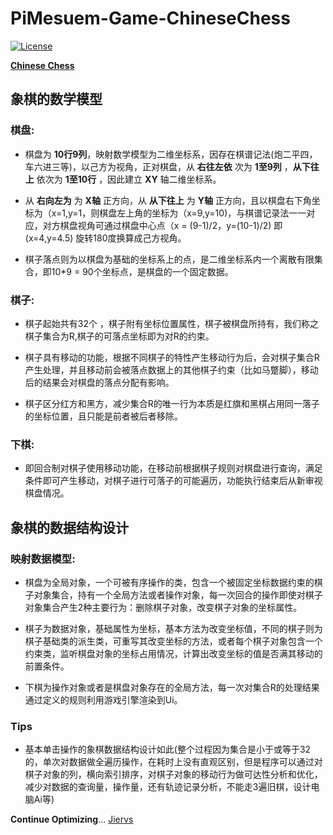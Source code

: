 # PiMesuem-Game-ChineseChess 

[![License](https://img.shields.io/badge/license-Apache%202-green.svg)](https://www.apache.org/licenses/LICENSE-2.0)

[**Chinese Chess**](https://baike.baidu.com/item/%E4%B8%AD%E5%9B%BD%E8%B1%A1%E6%A3%8B/278314?fr=aladdin)

## 象棋的数学模型
### **棋盘:**    
* 棋盘为 **10行9列**，映射数学模型为二维坐标系，因存在棋谱记法(炮二平四，车六进三等)，以己方为视角，正对棋盘，从 **右往左依** 次为 **1至9列** ，**从下往上** 依次为 **1至10行** ，因此建立 **XY** 轴二维坐标系。

* 从 **右向左为** 为 **X轴** 正方向，从 **从下往上** 为 **Y轴** 正方向，且以棋盘右下角坐标为（x=1,y=1，则棋盘左上角的坐标为（x=9,y=10)，与棋谱记录法一一对应，对方棋盘视角可通过棋盘中心点（x = (9-1)/2，y=(10-1)/2) 即 (x=4,y=4.5)
旋转180度换算成己方视角。

* 棋子落点则为以棋盘为基础的坐标系上的点，是二维坐标系内一个离散有限集合，即10*9 = 90个坐标点，是棋盘的一个固定数据。 

### **棋子:**  
* 棋子起始共有32个 ，棋子附有坐标位置属性，棋子被棋盘所持有，我们称之棋子集合为R,棋子的可落点坐标即为对R的约束。

* 棋子具有移动的功能，根据不同棋子的特性产生移动行为后，会对棋子集合R产生处理，并且移动前会被落点数据上的其他棋子约束（比如马蹩脚），移动后的结果会对棋盘的落点分配有影响。 

* 棋子区分红方和黑方，减少集合R的唯一行为本质是红旗和黑棋占用同一落子的坐标位置，且只能是前者被后者移除。

### **下棋:**
* 即回合制对棋子使用移动功能，在移动前根据棋子规则对棋盘进行查询，满足条件即可产生移动，对棋子进行可落子的可能遍历，功能执行结束后从新审视棋盘情况。 

## 象棋的数据结构设计

### **映射数据模型:**

* 棋盘为全局对象，一个可被有序操作的类，包含一个被固定坐标数据约束的棋子对象集合，持有一个全局方法或者操作对象，每一次回合的操作即使对棋子对象集合产生2种主要行为：删除棋子对象，改变棋子对象的坐标属性。

* 棋子为数据对象，基础属性为坐标，基本方法为改变坐标值，不同的棋子则为棋子基础类的派生类，可重写其改变坐标的方法，或者每个棋子对象包含一个约束类，监听棋盘对象的坐标占用情况，计算出改变坐标的值是否满其移动的前置条件。

* 下棋为操作对象或者是棋盘对象存在的全局方法，每一次对集合R的处理结果通过定义的规则利用游戏引擎渲染到Ui。

### Tips 
* 基本单击操作的象棋数据结构设计如此(整个过程因为集合是小于或等于32的，单次对数据做全遍历操作，在耗时上没有直观区别，但是程序可以通过对棋子对象的列，横向索引排序，对棋子对象的移动行为做可达性分析和优化，减少对数据的查询量，操作量，还有轨迹记录分析，不能走3遍旧棋，设计电脑Ai等)

**Continue Optimizing**... [Jiervs](https://github.com/Jiervs)

